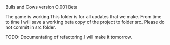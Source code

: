 Bulls and Cows version 0.001 Beta

The game is working.This folder is for all updates that we make.
From time to time I will save a working beta copy of the project to folder src.
Please do not commit in src folder.

TODO: Documentating of refactoring.I will make it tomorrow.

